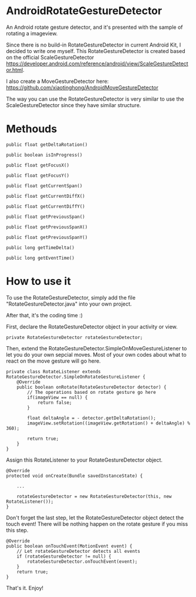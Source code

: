 # AndroidRotateGestureDetector
An Android rotate gesture detector, and it's presented with the sample of rotating a imageview.

Since there is no build-in RotateGestureDetector in current Android Kit, I decided to write one myself. This RotateGestureDetector is created based on the official ScaleGestureDetector https://developer.android.com/reference/android/view/ScaleGestureDetector.html.

I also create a MoveGestureDetector here: https://github.com/xiaotinghong/AndroidMoveGestureDetector

The way you can use the RotateGestureDetector is very similar to use the ScaleGestureDetector since they have similar structure.

# Methouds
```
public float getDeltaRotation()

public boolean isInProgress() 

public float getFocusX() 

public float getFocusY() 

public float getCurrentSpan() 

public float getCurrentDiffX() 

public float getCurrentDiffY() 

public float getPreviousSpan()

public float getPreviousSpanX()

public float getPreviousSpanY() 

public long getTimeDelta()

public long getEventTime() 
```
# How to use it
To use the RotateGestureDetector, simply add the file "RotateGestureDetector.java" into your own project.

After that, it's the coding time :)

First, declare the RotateGestureDetector object in your activity or view.
```
private RotateGestureDetector rotateGestureDetector;
```
Then, extend the RotateGestureDetector.SimpleOnMoveGestureListener to let you do your own sepcial moves. Most of your own codes about what to react on the move gesture will go here.
```
private class RotateListener extends RotateGestureDetector.SimpleOnRotateGestureListener {
    @Override
    public boolean onRotate(RotateGestureDetector detector) {
        // The operations based on rotate gesture go here
        if(imageView == null) {
            return false;
        }

        float deltaAngle = - detector.getDeltaRotation();
        imageView.setRotation((imageView.getRotation() + deltaAngle) % 360);

        return true;
    }
}
```
Assign this RotateListener to your RotateGestureDetector object.
```
@Override
protected void onCreate(Bundle savedInstanceState) {

    ...

    rotateGestureDetector = new RotateGestureDetector(this, new RotateListener());
}
```
Don't forget the last step, let the RotateGestureDetector object detect the touch event! There will be nothing happen on the rotate gesture if you miss this step.
```
@Override
public boolean onTouchEvent(MotionEvent event) {
    // Let rotateGestureDetector detects all events
    if (rotateGestureDetector != null) {
        rotateGestureDetector.onTouchEvent(event);
    }
    return true;
}
```
That's it. Enjoy!
